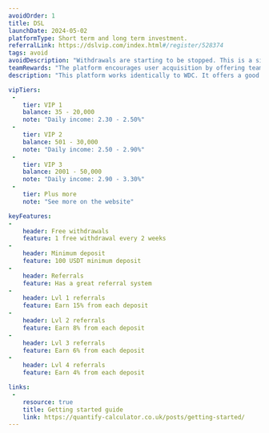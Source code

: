 ```yaml
---
avoidOrder: 1
title: DSL
launchDate: 2024-05-02
platformType: Short term and long term investment. 
referralLink: https://dslvip.com/index.html#/register/528374
tags: avoid
avoidDescription: "Withdrawals are starting to be stopped. This is a sign of it closing down. Stay away"
teamRewards: "The platform encourages user acquisition by offering team commissions and referral rewards. More information is accessible on the official website."
description: "This platform works identically to WDC. It offers a good percentage back which means that it’s good for a short or long term investment."

vipTiers:
 - 
    tier: VIP 1
    balance: 35 - 20,000
    note: "Daily income: 2.30 - 2.50%"
 - 
    tier: VIP 2
    balance: 501 - 30,000
    note: "Daily income: 2.50 - 2.90%"
 - 
    tier: VIP 3
    balance: 2001 - 50,000
    note: "Daily income: 2.90 - 3.30%"
 - 
    tier: Plus more
    note: "See more on the website"

keyFeatures:
-
    header: Free withdrawals
    feature: 1 free withdrawal every 2 weeks
-
    header: Minimum deposit
    feature: 100 USDT minimum deposit
-
    header: Referrals
    feature: Has a great referral system
-
    header: Lvl 1 referrals
    feature: Earn 15% from each deposit
-
    header: Lvl 2 referrals
    feature: Earn 8% from each deposit
-
    header: Lvl 3 referrals
    feature: Earn 6% from each deposit
-
    header: Lvl 4 referrals
    feature: Earn 4% from each deposit

links:
 - 
    resource: true
    title: Getting started guide
    link: https://quantify-calculator.co.uk/posts/getting-started/
---
```

